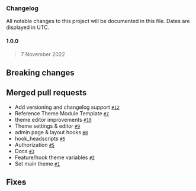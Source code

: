 ### Changelog

All notable changes to this project will be documented in this file. Dates are displayed in UTC.

#### 1.0.0

> 7 November 2022

## Breaking changes

## Merged pull requests
- Add versioning and changelog support [`#12`](https://github.com/Platform-OS/pos-module-theme-manager/pull/12)
- Reference Theme Module Template [`#7`](https://github.com/Platform-OS/pos-module-theme-manager/pull/7)
- theme editor improvements [`#10`](https://github.com/Platform-OS/pos-module-theme-manager/pull/10)
- Theme settings & editor [`#9`](https://github.com/Platform-OS/pos-module-theme-manager/pull/9)
- admin page & layout hooks [`#8`](https://github.com/Platform-OS/pos-module-theme-manager/pull/8)
- hook_headscripts [`#6`](https://github.com/Platform-OS/pos-module-theme-manager/pull/6)
- Authorization [`#5`](https://github.com/Platform-OS/pos-module-theme-manager/pull/5)
- Docs [`#3`](https://github.com/Platform-OS/pos-module-theme-manager/pull/3)
- Feature/hook theme variables [`#2`](https://github.com/Platform-OS/pos-module-theme-manager/pull/2)
- Set main theme [`#1`](https://github.com/Platform-OS/pos-module-theme-manager/pull/1)

## Fixes
